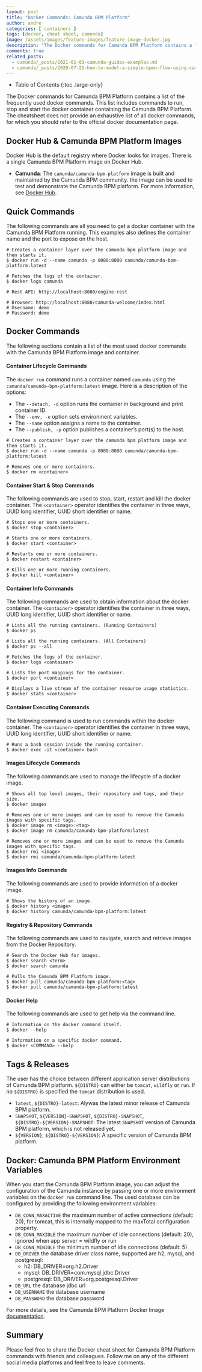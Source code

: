 ```yaml
---
layout: post
title: "Docker Commands: Camunda BPM Platform"
author: andre
categories: [ containers ]
tags: [docker, cheat sheet, camunda]
image: /assets/images/feature-images/feature-image-docker.jpg
description: "The Docker commands for Camunda BPM Platform contains a list of the docker commands that are frequently used to download, stop and start the docker container containing the Camunda BPM Platform."
comments: true
related_posts:
  - camunda/_posts/2021-01-01-camunda-guides-examples.md
  - camunda/_posts/2020-07-25-how-to-model-a-simple-bpmn-flow-using-camunda-modeler.md
---
```


- Table of Contents
{:toc .large-only}

The Docker commands for Camunda BPM Platform contains a list of the frequently used docker commands. This list includes commands to run, stop and start the docker container containing the Camunda BPM Platform. The cheatsheet does not provide an exhaustive list of all docker commands, for which you should refer to the official docker documentation page.

## Docker Hub & Camunda BPM Platform Images
Docker Hub is the default registry where Docker looks for images. There is a single Camunda BPM Platform image on Docker Hub.
* **Camunda**: The `camunda/camunda-bpm-platform` image is built and maintained by the Camunda BPM community. the image can be used to test and demonstrate the Camunda BPM platform. For more information, see [Docker Hub][camunda_bpm_platform].


## Quick Commands
The following commands are all you need to get a docker container with the Camunda BPM Platform running. This examples also defines the container name and the port to expose on the host.

```shell
# Creates a container layer over the camunda bpm platform image and then starts it.
$ docker run -d --name camunda -p 8080:8080 camunda/camunda-bpm-platform:latest

# Fetches the logs of the container.
$ docker logs camunda

# Rest API: http://localhost:8080/engine-rest

# Browser: http://localhost:8080/camunda-welcome/index.html
# Username: demo
# Password: demo
```

## Docker Commands
The following sections contain a list of the most used docker commands with the Camunda BPM Platform image and container. 

#### Container Lifecycle Commands
The `docker run` command runs a container named `camunda` using the `camunda/camunda-bpm-platform:latest` image. Here is a description of the options:
* The `--detach, -d` option runs the container in background and print container ID.
* The `--env, -e` option sets environment variables. 
* The `--name` option assigns a name to the container.
* The `--publish, -p` option publishes a container’s port(s) to the host.

```shell
# Creates a container layer over the camunda bpm platform image and then starts it.
$ docker run -d --name camunda -p 8080:8080 camunda/camunda-bpm-platform:latest

# Removes one or more containers.
$ docker rm <container>
```

#### Container Start & Stop Commands
The following commands are used to stop, start, restart and kill the docker container. The `<container>` operator identifies the container in three ways, UUID long identifier, UUID short identifier or name.

```shell
# Stops one or more containers.
$ docker stop <container>

# Starts one or more containers.
$ docker start <container>

# Restarts one or more containers.
$ docker restart <container>

# Kills one or more running containers.
$ docker kill <container>
```

#### Container Info Commands
The following commands are used to obtain information about the docker container. The `<container>` operator identifies the container in three ways, UUID long identifier, UUID short identifier or name.

```shell
# Lists all the running containers. (Running Containers)
$ docker ps

# Lists all the running containers. (All Containers)
$ docker ps --all

# Fetches the logs of the container.
$ docker logs <container>

# Lists the port mappings for the container.
$ docker port <container>

# Displays a live stream of the container resource usage statistics.
$ docker stats <container>
```

#### Container Executing Commands
The following command is used to run commands within the docker container. The `<container>` operator identifies the container in three ways, UUID long identifier, UUID short identifier or name.

```shell
# Runs a bash session inside the running container.
$ docker exec -it <container> bash
```

#### Images Lifecycle Commands
The following commands are used to manage the lifecycle of a docker image. 

```shell
# Shows all top level images, their repository and tags, and their size.
$ docker images

# Removes one or more images and can be used to remove the Camunda images with specific tags.
$ docker image rm <image>:<tag>
$ docker image rm camunda/camunda-bpm-platform:latest

# Removes one or more images and can be used to remove the Camunda images with specific tags.
$ docker rmi <image>
$ docker rmi camunda/camunda-bpm-platform:latest
```

#### Images Info Commands
The following commands are used to provide information of a docker image. 

```shell
# Shows the history of an image.
$ docker history <image>
$ docker history camunda/camunda-bpm-platform:latest
```

#### Registry & Repository Commands
The following commands are used to navigate, search and retrieve images from the Docker Repository. 
```shell
# Search the Docker Hub for images.
$ docker search <term>
$ docker search camunda

# Pulls the Camunda BPM Platform image.
$ docker pull camunda/camunda-bpm-platform:<tag>
$ docker pull camunda/camunda-bpm-platform:latest
```

#### Docker Help
The following commands are used to get help via the command line. 
```shell
# Information on the docker command itself.
$ docker --help

# Information on a specific docker command.
$ docker <COMMAND> --help
```

## Tags & Releases
The user has the choice between different application server distributions of Camunda BPM platform. `${DISTRO}` can either be `tomcat`, `wildfly` or `run`. If no `${DISTRO}` is specified the `tomcat` distribution is used.

* `latest`, `${DISTRO}-latest`: Alywas the latest minor release of Camunda BPM platform. 
* `SNAPSHOT`, `${VERSION}-SNAPSHOT`, `${DISTRO}-SNAPSHOT`, `${DISTRO}-${VERSION}-SNAPSHOT`: The latest `SNAPSHOT` version of Camunda BPM platform, which is not released yet.
* `${VERSION}`, `${DISTRO}-${VERSION}`: A specific version of Camunda BPM platform.

## Docker: Camunda BPM Platform Environment Variables
When you start the Camunda BPM Platform image, you can adjust the configuration of the Camunda instance by passing one or more environment variables on the `docker run`  command line. The used database can be configured by providing the following environment variables:

* `DB_CONN_MAXACTIVE` the maximum number of active connections (default: 20), for tomcat, this is internally mapped to the maxTotal configuration property.
* `DB_CONN_MAXIDLE` the maximum number of idle connections (default: 20), ignored when app server = wildfly or run
* `DB_CONN_MINIDLE` the minimum number of idle connections (default: 5)
* `DB_DRIVER` the database driver class name, supported are h2, mysql, and postgresql:
  * h2: DB_DRIVER=org.h2.Driver
  * mysql: DB_DRIVER=com.mysql.jdbc.Driver
  * postgresql: DB_DRIVER=org.postgresql.Driver
* `DB_URL` the database jdbc url
* `DB_USERNAME` the database username
* `DB_PASSWORD` the database password

For more details, see the Camunda BPM Platform Docker Image [documentation][docker_image_documentation].

## Summary
Please feel free to share the Docker cheat sheet for Camunda BPM Platform commands with friends and colleagues. Follow me on any of the different social media platforms and feel free to leave comments.

[camunda_bpm_platform]:https://hub.docker.com/r/camunda/camunda-bpm-platform
[docker_image_documentation]:https://github.com/camunda/docker-camunda-bpm-platform/blob/next/README.md
